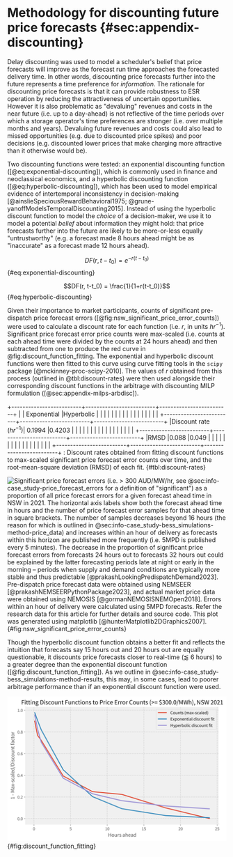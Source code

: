 # Methodology for discounting future price forecasts {#sec:appendix-discounting}

Delay discounting was used to model a scheduler's belief that price forecasts will improve as the forecast run time approaches the forecasted delivery time. In other words, discounting price forecasts further into the future represents a time preference for *information*. The rationale for discounting price forecasts is that it can provide robustness to ESR operation by reducing the attractiveness of uncertain opportunities. However it is also problematic as "devaluing" revenues and costs in the near future (i.e. up to a day-ahead) is not reflective of the time periods over which a storage operator's time preferences are stronger (i.e. over multiple months and years). Devaluing future revenues and costs could also lead to missed opportunities (e.g. due to discounted price spikes) and poor decisions (e.g. discounted lower prices that make charging more attractive than it otherwise would be).

Two discounting functions were tested: an exponential discounting function ([@eq:exponential-discounting]), which is commonly used in finance and neoclassical economics, and a hyperbolic discounting function ([@eq:hyperbolic-discounting]), which has been used to model empirical evidence of intertemporal inconsistency in decision-making [@ainslieSpeciousRewardBehavioral1975; @grune-yanoffModelsTemporalDiscounting2015]. Instead of using the hyperbolic discount function to model the *choice* of a decision-maker, we use it to model a potential *belief* about information they might hold: that price forecasts further into the future are likely to be more-or-less equally "untrustworthy" (e.g. a forecast made 8 hours ahead might be as "inaccurate" as a forecast made 12 hours ahead).

$$DF(r, t-t_0) = e^{-r(t-t_0)}$$ {#eq:exponential-discounting}

$$DF(r, t-t_0) = \frac{1}{1+r(t-t_0)}$$ {#eq:hyperbolic-discounting}

Given their importance to market participants, counts of significant pre-dispatch price forecast errors ([@fig:nsw_significant_price_error_counts]) were used to calculate a discount rate for each function (i.e. $r$, in units $hr^{-1}$). Significant price forecast error price counts were max-scaled (i.e. counts at each ahead time were divided by the counts at 24 hours ahead) and then subtracted from one to produce the red curve in @fig:discount_function_fitting. The exponential and hyperbolic discount functions were then fitted to this curve using curve fitting tools in the `scipy` package [@mckinney-proc-scipy-2010]. The values of $r$ obtained from this process (outlined in @tbl:discount-rates) were then used alongside their corresponding discount functions in the arbitrage with discounting MILP formulation ([@sec:appendix-milps-arbdisc]).

+-------------------------+-------------------------+-------------------------+
|                         | Exponential             |Hyperbolic               |
|                         |                         |                         |
|                         |                         |                         |
|                         |                         |                         |
|                         |                         |                         |
+-------------------------+-------------------------+-------------------------+
|Discount rate ($hr^{-1}$)| 0.1994                  |0.4203                   |
|                         |                         |                         |
|                         |                         |                         |
|                         |                         |                         |
|                         |                         |                         |
+-------------------------+-------------------------+-------------------------+
|RMSD                     |0.088                    |0.049                    |
|                         |                         |                         |
|                         |                         |                         |
|                         |                         |                         |
|                         |                         |                         |
+-------------------------+-------------------------+-------------------------+
: Discount rates obtained from fitting discount functions to max-scaled significant price forecast error counts over time, and the root-mean-square deviation (RMSD) of each fit. {#tbl:discount-rates}

![Significant price forecast errors (i.e. > 300 AUD/MW/hr, see @sec:info-case_study-price_forecast_errors for a definition of "significant") as a proportion of all price forecast errors for a given forecast ahead time in NSW in 2021. The horizontal axis labels show both the forecast ahead time in hours and the number of price forecast error samples for that ahead time in square brackets. The number of samples decreases beyond 16 hours (the reason for which is outlined in @sec:info-case_study-bess_simulations-method-price_data) and increases within an hour of delivery as forecasts within this horizon are published more frequently (i.e. 5MPD is published every 5 minutes). The decrease in the proportion of significant price forecast errors from forecasts 24 hours out to forecasts 32 hours out could be explained by the latter forecasting periods late at night or early in the morning – periods when supply and demand conditions are typically more stable and thus predictable [@prakashLookingPredispatchDemand2023]. Pre-dispatch price forecast data were obtained using `NEMSEER` [@prakashNEMSEERPythonPackage2023], and actual market price data were obtained using `NEMOSIS` [@gormanNEMOSISNEMOpen2018]. Errors within an hour of delivery were calculated using 5MPD forecasts. Refer the research data for this article for further details and source code. This plot was generated using `matplotlib` [@hunterMatplotlib2DGraphics2007].](source/figures/NSW1_percent_above_300.0_2021.png){#fig:nsw_significant_price_error_counts}

Though the hyperbolic discount function obtains a better fit and reflects the intuition that forecasts say 15 hours out and 20 hours out are equally questionable, it discounts price forecasts closer to real-time ($\lessapprox$ 6 hours) to a greater degree than the exponential discount function ([@fig:discount_function_fitting]). As we outline in @sec:info-case_study-bess_simulations-method-results, this may, in some cases, lead to poorer arbitrage performance than if an exponential discount function were used.

![Discount function fits to the price forecast error counts for NSW in 2021. To ensure that forecasts further out from delivery were discounted to a greater degree, significant price forecast errors counts were max-scaled and then subtracted from one (i.e. $1-\frac{\textrm{counts}_{\textrm{ahead time}}}{\textrm{counts}_{\textrm{24 hours ahead}}}$)](source/figures/curve_fits_300.0.png){#fig:discount_function_fitting}
